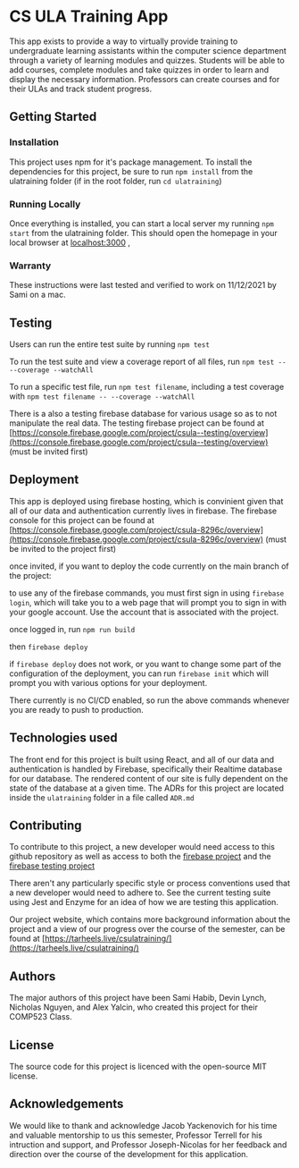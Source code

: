 # CS ULA Training App

This app exists to provide a way to virtually provide training to undergraduate learning assistants within the computer science department through a variety of learning modules and quizzes. Students will be able to add courses, complete modules and take quizzes in order to learn and display the necessary information. Professors can create courses and for their ULAs and track student progress. 




## Getting Started


### Installation

This project uses npm for it's package management. To install the dependencies for this project, be sure to run  ```npm install``` from the ulatraining folder (if in the root folder, run ```cd ulatraining```)

### Running Locally

Once everything is installed, you can start a local server my running  ```npm start```
from the ulatraining folder. This should open the homepage in your local browser at [localhost:3000](localhost:3000)
,
### Warranty

These instructions were last tested and verified to work on 11/12/2021 by Sami on a mac.


## Testing

Users can run the entire test suite by running ```npm test```

To run the test suite and view a coverage report of all files, run ```npm test -- --coverage --watchAll```

To run a specific test file, run ```npm test filename```, including a test coverage with ```npm test filename -- --coverage --watchAll```

There is a also a testing firebase database for various usage so as to not manipulate the real data. The testing firebase project can be found at [https://console.firebase.google.com/project/csula--testing/overview](https://console.firebase.google.com/project/csula--testing/overview) (must be invited first)


## Deployment

This app is deployed using firebase hosting, which is convinient given that all of our data and authentication currently lives in firebase. The firebase console for this project can be found at [https://console.firebase.google.com/project/csula-8296c/overview](https://console.firebase.google.com/project/csula-8296c/overview) (must be invited to the project first)

once invited, if you want to deploy the code currently on the main branch of the project:

to use any of the firebase commands, you must first sign in using `firebase login`, which will take you to a web page that will prompt you to sign in with your google account. Use the account that is associated with the project. 


once logged in, run `npm run build`

then `firebase deploy`

if `firebase deploy` does not work, or you want to change some part of the configuration of the deployment, you can run `firebase init` which will prompt you with various options for your deployment.

There currently is no CI/CD enabled, so run the above commands whenever you are ready to push to production. 

## Technologies used

The front end for this project is built using React, and all of our data and authentication is handled by Firebase, specifically their Realtime database for our database. The rendered content of our site is fully dependent on the state of the database at a given time. The ADRs for this project are located inside the `ulatraining` folder in a file called `ADR.md`

## Contributing

To contribute to this project, a new developer would need access to this github repository as well as access to both the [firebase project](https://console.firebase.google.com/project/csula-8296c/overview) and the [firebase testing project](https://console.firebase.google.com/project/csula--testing/overview)

There aren't any particularly specific style or process conventions used that a new developer would need to adhere to. See the current testing suite using Jest and Enzyme for an idea of how we are testing this application.

Our project website, which contains more background information about the project and a view of our progress over the course of the semester, can be found at [https://tarheels.live/csulatraining/](https://tarheels.live/csulatraining/)


## Authors

The major authors of this project have been Sami Habib, Devin Lynch, Nicholas Nguyen, and Alex Yalcin, who created this project for their COMP523 Class. 


## License

The source code for this project is licenced with the open-source MIT license.

## Acknowledgements

We would like to thank and acknowledge Jacob Yackenovich for his time and valuable mentorship to us this semester, Professor Terrell for his intruction and support, and Professor Joseph-Nicolas for her feedback and direction over the course of the development for this application. 
